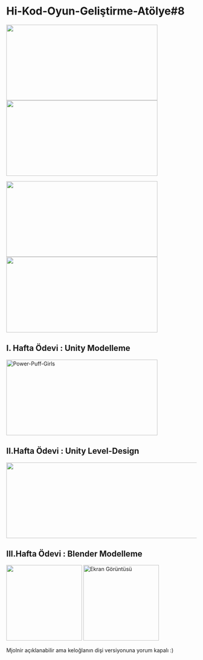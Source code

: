 # Hi-Kod-Oyun-Geliştirme-Atölye#8
  
<p align="left">
<img src="https://github.com/beyzabektas/Hi_Kod_Oyun_Gelistirme/assets/91256847/3ec46ffc-075e-436b-a7ca-57809aa954a2" width="400" height="200" />
<img src="https://github.com/beyzabektas/Hi_Kod_Oyun_Gelistirme/assets/91256847/c41641be-268f-41ae-b527-80b195976d14" width="400" height="200" />

</p>

<p align= "left">
<img src="https://github.com/beyzabektas/Hi_Kod_Oyun_Gelistirme/assets/91256847/2a862448-311c-4e0a-a59c-5dc21306f809" width="400" height="200" />
<img src="https://github.com/beyzabektas/Hi_Kod_Oyun_Gelistirme/assets/91256847/3849b162-4804-4733-815f-7583ff873c8c" width="400" height="200" />
</p>



## I. Hafta Ödevi : Unity Modelleme

<div align="left">
<img src="https://github.com/beyzabektas/Hi-Kod-Oyun-Gelistirme/assets/91256847/c0ccc518-a511-42c9-9d80-5a26e6f6cafa" alt="Power-Puff-Girls" width="400" height="200" />
</div>


## II.Hafta Ödevi : Unity Level-Design

<div align="left">
<img src="https://github.com/beyzabektas/Hi-Kod-Oyun-Gelistirme/assets/91256847/9bfbd7ef-b503-466f-bf9a-a64dd8b1bcad" width="600" height="200" />
</div>


## III.Hafta Ödevi : Blender Modelleme
<p align="left">
<img src="https://github.com/beyzabektas/Hi-Kod-Oyun-Gelistirme/assets/91256847/cf5cdb4e-126c-40b6-813f-bc7c075231cf" width="200" height="200" />
<img src="https://github.com/beyzabektas/Hi-Kod-Oyun-Gelistirme/assets/91256847/c5ced320-a34d-44c7-b981-a74c09b16485" alt="Ekran Görüntüsü" width="200" height="200" />
</p>
<p align="left">Mjolnir açıklanabilir ama keloğlanın dişi versiyonuna yorum kapalı :)

